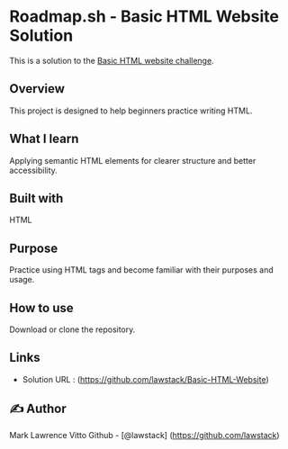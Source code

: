 # Roadmap.sh - Basic HTML Website Solution
This is a solution to the [Basic HTML website challenge](https://roadmap.sh/projects/basic-html-website). 

## Overview
This project is designed to help beginners practice writing HTML.

## What I learn
Applying semantic HTML elements for clearer structure and better accessibility.

## Built with
HTML


## Purpose
Practice using HTML tags and become familiar with their purposes and usage.


## How to use
Download or clone the repository.


## Links
- Solution URL : (https://github.com/lawstack/Basic-HTML-Website)

## ✍️ Author
 Mark Lawrence Vitto
Github - [@lawstack] (https://github.com/lawstack)

